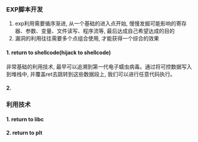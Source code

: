 ### EXP脚本开发

1. exp利用需要循序渐进, 从一个基础的进入点开始, 慢慢发掘可能影响的寄存器、参数、变量、文件读写、程序流等, 最后达成自己希望达成的目的
2. 漏洞的利用往往需要多个点组合使用, 才能获得一个综合的效果


#### 1. return to shellcode(hijack to shellcode)

非常基础的利用技术, 最早可以追溯到第一代电子蠕虫病毒。通过将可控数据写入到堆栈中, 并覆盖ret去跳转到这些数据段上, 我们可以进行任意代码执行。

#### 2.


### 利用技术

#### 1. return to libc
#### 2. return to plt
